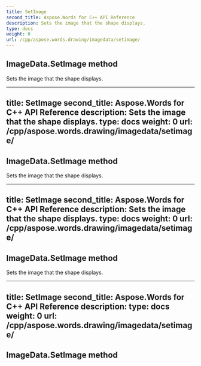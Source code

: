 ```yaml
---
title: SetImage
second_title: Aspose.Words for C++ API Reference
description: Sets the image that the shape displays. 
type: docs
weight: 0
url: /cpp/aspose.words.drawing/imagedata/setimage/
---
```

## ImageData.SetImage method


Sets the image that the shape displays. 

---
title: SetImage
second_title: Aspose.Words for C++ API Reference
description: Sets the image that the shape displays. 
type: docs
weight: 0
url: /cpp/aspose.words.drawing/imagedata/setimage/
---
## ImageData.SetImage method


Sets the image that the shape displays. 

---
title: SetImage
second_title: Aspose.Words for C++ API Reference
description: Sets the image that the shape displays. 
type: docs
weight: 0
url: /cpp/aspose.words.drawing/imagedata/setimage/
---
## ImageData.SetImage method


Sets the image that the shape displays. 

---
title: SetImage
second_title: Aspose.Words for C++ API Reference
description: 
type: docs
weight: 0
url: /cpp/aspose.words.drawing/imagedata/setimage/
---
## ImageData.SetImage method




